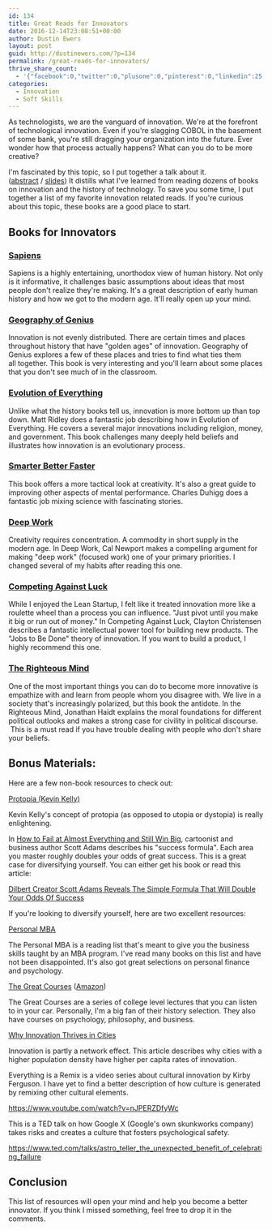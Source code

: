```yaml
---
id: 134
title: Great Reads for Innovators
date: 2016-12-14T23:08:51+00:00
author: Dustin Ewers
layout: post
guid: http://dustinewers.com/?p=134
permalink: /great-reads-for-innovators/
thrive_share_count:
  - '{"facebook":0,"twitter":0,"plusone":0,"pinterest":0,"linkedin":25,"total":25,"last_fetch":1507685626,"url":"https://dustinewers.com/great-reads-for-innovators/"}'
categories:
  - Innovation
  - Soft Skills
---
```

As technologists, we are the vanguard of innovation. We're at the forefront of technological innovation. Even if you're slagging COBOL in the basement of some bank, you're still dragging your organization into the future. Ever wonder how that process actually happens? What can you do to be more creative?

I'm fascinated by this topic, so I put together a talk about it.  (<a href="http://dustinewers.com/speaking/">abstract</a> / <a href="https://goo.gl/7MrmLM">slides</a>) It distills what I've learned from reading dozens of books on innovation and the history of technology. To save you some time, I put together a list of my favorite innovation related reads. If you're curious about this topic, these books are a good place to start.

<h2>Books for Innovators</h2>

<h3><a href="http://amzn.to/2hHsoIB">Sapiens</a></h3>

Sapiens is a highly entertaining, unorthodox view of human history. Not only is it informative, it challenges basic assumptions about ideas that most people don't realize they're making. It's a great description of early human history and how we got to the modern age. It'll really open up your mind.

<h3><a href="http://amzn.to/2gNgY4v">Geography of Genius</a></h3>

Innovation is not evenly distributed. There are certain times and places throughout history that have "golden ages" of innovation. Geography of Genius explores a few of these places and tries to find what ties them all together. This book is very interesting and you'll learn about some places that you don't see much of in the classroom.

<h3><a href="http://amzn.to/2hHmLu2">Evolution of Everything</a></h3>

Unlike what the history books tell us, innovation is more bottom up than top down. Matt Ridley does a fantastic job describing how in Evolution of Everything. He covers a several major innovations including religion, money, and government. This book challenges many deeply held beliefs and illustrates how innovation is an evolutionary process.

<h3><a href="http://amzn.to/2gNgviN">Smarter Better Faster</a></h3>

This book offers a more tactical look at creativity. It's also a great guide to improving other aspects of mental performance. Charles Duhigg does a fantastic job mixing science with fascinating stories.

<h3><a href="http://amzn.to/2hvKYD7">Deep Work</a></h3>

Creativity requires concentration. A commodity in short supply in the modern age. In Deep Work, Cal Newport makes a compelling argument for making "deep work" (focused work) one of your primary priorities. I changed several of my habits after reading this one.

<h3><a href="http://amzn.to/2hHuI2r">Competing Against Luck</a></h3>

While I enjoyed the Lean Startup, I felt like it treated innovation more like a roulette wheel than a process you can influence. "Just pivot until you make it big or run out of money." In Competing Against Luck, Clayton Christensen describes a fantastic intellectual power tool for building new products. The "Jobs to Be Done" theory of innovation. If you want to build a product, I highly recommend this one.

<h3><a href="http://amzn.to/2hQ0nud">The Righteous Mind</a></h3>

One of the most important things you can do to become more innovative is empathize with and learn from people whom you disagree with. We live in a society that's increasingly polarized, but this book the antidote. In the Righteous Mind, Jonathan Haidt explains the moral foundations for different political outlooks and makes a strong case for civility in political discourse.  This is a must read if you have trouble dealing with people who don't share your beliefs.

<h2>Bonus Materials:</h2>

Here are a few non-book resources to check out:

<a href="http://kk.org/thetechnium/protopia/">Protopia (Kevin Kelly)</a>

Kevin Kelly's concept of protopia (as opposed to utopia or dystopia) is really enlightening.

In <a href="http://amzn.to/2hyrFX5">How to Fail at Almost Everything and Still Win Big</a>, cartoonist and business author Scott Adams describes his "success formula". Each area you master roughly doubles your odds of great success. This is a great case for diversifying yourself. You can either get his book or read this article:

<a href="http://www.forbes.com/sites/carminegallo/2013/10/23/dilbert-creator-scott-adams-reveals-the-simple-formula-that-will-double-your-odds-of-success/">Dilbert Creator Scott Adams Reveals The Simple Formula That Will Double Your Odds Of Success</a>

If you're looking to diversify yourself, here are two excellent resources:

<a href="https://personalmba.com/best-business-books/">Personal MBA</a>

The Personal MBA is a reading list that's meant to give you the business skills taught by an MBA program. I've read many books on this list and have not been disappointed. It's also got great selections on personal finance and psychology.

<a href="http://www.thegreatcourses.com/">The Great Courses</a> (<a href="http://amzn.to/2hPUltE">Amazon</a>)

The Great Courses are a series of college level lectures that you can listen to in your car. Personally, I'm a big fan of their history selection. They also have courses on psychology, philosophy, and business.

<a href="http://news.mit.edu/2013/why-innovation-thrives-in-cities-0604">Why Innovation Thrives in Cities</a>

Innovation is partly a network effect. This article describes why cities with a higher population density have higher per capita rates of innovation.

Everything is a Remix is a video series about cultural innovation by Kirby Ferguson. I have yet to find a better description of how culture is generated by remixing other cultural elements.

https://www.youtube.com/watch?v=nJPERZDfyWc

This is a TED talk on how Google X (Google's own skunkworks company) takes risks and creates a culture that fosters psychological safety.

https://www.ted.com/talks/astro_teller_the_unexpected_benefit_of_celebrating_failure

<h2>Conclusion</h2>

This list of resources will open your mind and help you become a better innovator. If you think I missed something, feel free to drop it in the comments.

&nbsp;